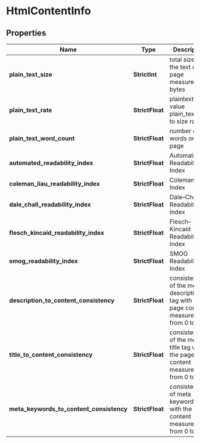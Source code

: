 # HtmlContentInfo


## Properties

| Name | Type | Description | Notes |
|------------ | ------------- | ------------- | -------------|
**plain_text_size** | **StrictInt** | total size of the text on the page measured in bytes |[optional]|
**plain_text_rate** | **StrictFloat** | plaintext rate value<br>plain_text_size to size ratio |[optional]|
**plain_text_word_count** | **StrictFloat** | number of words on the page |[optional]|
**automated_readability_index** | **StrictFloat** | Automated Readability Index |[optional]|
**coleman_liau_readability_index** | **StrictFloat** | Coleman–Liau Index |[optional]|
**dale_chall_readability_index** | **StrictFloat** | Dale–Chall Readability Index |[optional]|
**flesch_kincaid_readability_index** | **StrictFloat** | Flesch–Kincaid Readability Index |[optional]|
**smog_readability_index** | **StrictFloat** | SMOG Readability Index |[optional]|
**description_to_content_consistency** | **StrictFloat** | consistency of the meta description tag with the page content<br>measured from 0 to 1 |[optional]|
**title_to_content_consistency** | **StrictFloat** | consistency of the meta title tag with the page content<br>measured from 0 to 1 |[optional]|
**meta_keywords_to_content_consistency** | **StrictFloat** | consistency of meta keywordstag with the page content<br>measured from 0 to 1 |[optional]|